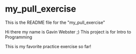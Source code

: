 # my_pull_exercise

This is the README file for the "my_pull_exercise"

Hi there my name is Gavin Webster ;)
This project is for Intro to Programming

This is my favorite practice exercise so far!
